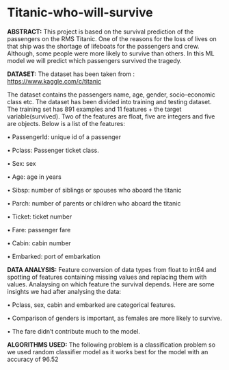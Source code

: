 # Titanic-who-will-survive
**ABSTRACT:**
This project is based on the survival prediction of the passengers on the RMS Titanic. One of the reasons for the loss of lives on that ship was the shortage of lifeboats for the passengers and crew. Although, some people were more likely to survive than others. In this ML model we will predict which passengers survived the tragedy.

**DATASET:**
The dataset has been taken from : https://www.kaggle.com/c/titanic

The dataset contains the passengers name, age, gender, socio-economic class etc. The dataset has been divided into training and testing dataset. The training set has 891 examples and 11 features + the target variable(survived). Two of the features are float, five are integers and five are objects. Below is a list of the features:

•	PassengerId: unique id of a passenger

•	Pclass: Passenger ticket class.

•	Sex:  sex

•	Age: age in years 

•	Sibsp: number of siblings or spouses who aboard the titanic

•	Parch: number of parents or children who aboard the titanic

•	Ticket: ticket number

•	Fare: passenger fare

•	Cabin: cabin number

•	Embarked: port of embarkation

**DATA ANALYSIS:**
Feature conversion of data types from float to int64 and spotting of features containing missing values and replacing them with values. Analaysing on which feature the survival depends. 
Here are some insights we had after analysing the data: 

• Pclass, sex, cabin and embarked are categorical features. 

• Comparison of genders is important, as females are more likely to survive.

• The fare didn’t contribute much to the model.

**ALGORITHMS USED:**
The following problem is a classification problem so we used random classifier model as it works best for the model with an accuracy of 96.52
